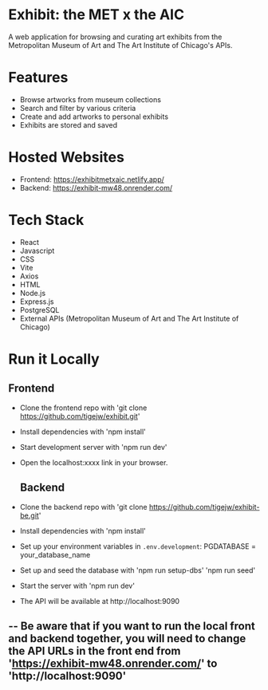 # Exhibit: the MET x the AIC

A web application for browsing and curating art exhibits from the Metropolitan Museum of Art and The Art Institute of Chicago's APIs. 

# Features
- Browse artworks from museum collections
- Search and filter by various criteria
- Create and add artworks to personal exhibits
- Exhibits are stored and saved

# Hosted Websites

- Frontend: https://exhibitmetxaic.netlify.app/
- Backend: https://exhibit-mw48.onrender.com/

# Tech Stack

- React
- Javascript
- CSS
- Vite
- Axios
- HTML 
- Node.js
- Express.js
- PostgreSQL
- External APIs (Metropolitan Museum of Art and The Art Institute of Chicago)

# Run it Locally
  
  ## Frontend 
- Clone the frontend repo with 'git clone https://github.com/tigejw/exhibit.git'
- Install dependencies with 'npm install'
- Start development server with 'npm run dev'
- Open the localhost:xxxx link in your browser.

  ## Backend 
- Clone the backend repo with 'git clone https://github.com/tigejw/exhibit-be.git'
- Install dependencies with 'npm install'
- Set up your environment variables in `.env.development`: PGDATABASE = your_database_name
- Set up and seed the database with 'npm run setup-dbs' 'npm run seed'
- Start the server with 'npm run dev'
- The API will be available at http://localhost:9090

-- 
Be aware that if you want to run the local front and backend together, you will need to change the API URLs in the front end from 'https://exhibit-mw48.onrender.com/' to 'http://localhost:9090' 
--


